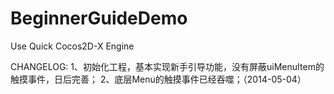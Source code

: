 BeginnerGuideDemo
=================

Use Quick Cocos2D-X Engine


CHANGELOG:
  1、初始化工程，基本实现新手引导功能，没有屏蔽uiMenuItem的触摸事件，日后完善；
  2、底层Menu的触摸事件已经吞噬；（2014-05-04）
